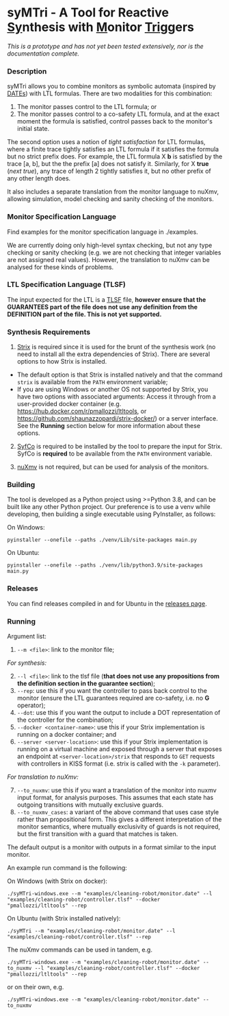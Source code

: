 # syMTri - A Tool for Reactive <ins>Sy</ins>nthesis with <ins>M</ins>onitor <ins>Tri</ins>ggers

*This is a prototype and has not yet been tested extensively, nor is the documentation complete.*

### Description

syMTri allows you to combine monitors as symbolic automata (inspired by [DATEs]()) with LTL formulas. There are two
modalities for this combination:

1. The monitor passes control to the LTL formula; or
2. The monitor passes control to a co-safety LTL formula, and at the exact moment the formula is satisfied, control
   passes back to the monitor's initial state.

The second option uses a notion of *tight satisfaction* for LTL formulas, where a finite trace tightly satisfies an LTL
formula if it satisfies the formula but no strict prefix does. For example, the LTL formula X **b** is satisfied by the
trace [a, b], but the the prefix [a] does not satisfy it. Similarly, for X **true** (*next true*), any trace of length 2
tightly satisfies it, but no other prefix of any other length does.

It also includes a separate translation from the monitor language to nuXmv, allowing simulation, model checking and
sanity checking of the monitors.

### Monitor Specification Language

Find examples for the monitor specification language in ./examples.

We are currently doing only high-level syntax checking, but not any type checking or sanity checking
(e.g. we are not checking that integer variables are not assigned real values). However, the translation to nuXmv can be
analysed for these kinds of problems.

### LTL Specification Language (TLSF)

The input expected for the LTL is a [TLSF](https://arxiv.org/pdf/1604.02284.pdf) file, **however ensure that the
GUARANTEES part of the file does not use any definition from the DEFINITION part of the file. This is not yet
supported.**

### Synthesis Requirements

1. [Strix](https://gitlab.lrz.de/i7/strix) is required since it is used for the brunt of the synthesis work (no need to
   install all the extra dependencies of Strix). There are several options to how Strix is installed.

- The default option is that Strix is installed natively and that the command `strix` is available from the `PATH`
  environment variable;
- If you are using Windows or another OS not supported by Strix, you have two options with associated arguments: Access
  it through from a user-provided docker container (e.g. https://hub.docker.com/r/pmallozzi/ltltools,
  or https://github.com/shaunazzopardi/strix-docker/) or a server interface. See the **Running** section below for more
  information about these options.

2. [SyfCo](https://github.com/meyerphi/syfco) is required to be installed by the tool to prepare the input for Strix.
   SyfCo is **required** to be available from the `PATH` environment variable.

3. [nuXmv](https://es-static.fbk.eu/tools/nuxmv/index.php?n=Main.HomePage) is not required, but can be used for analysis
   of the monitors.

### Building

The tool is developed as a Python project using >=Python 3.8, and can be built like any other Python project. Our
preference is to use a venv while developing, then building a single executable using PyInstaller, as follows:

On Windows:

`pyinstaller --onefile --paths ./venv/Lib/site-packages main.py`

On Ubuntu:

`pyinstaller --onefile --paths ./venv/lib/python3.9/site-packages main.py`

### Releases

You can find releases compiled in and for Ubuntu in the [releases page](https://github.com/dSynMa/syMTri/releases/).

### Running

Argument list:

1. `--m <file>`: link to the monitor file;
   
*For synthesis:*

2. `--l <file>`: link to the tlsf file (**that does not use any propositions from the definition section in the
   guarantee section**);
3. `--rep`: use this if you want the controller to pass back control to the monitor (ensure the LTL guarantees required
   are co-safety, i.e. no **G** operator);
4. `--dot`: use this if you want the output to include a DOT representation of the controller for the combination;
5. `--docker <container-name>`: use this if your Strix implementation is running on a docker container; and
6. `--server <server-location>`: use this if your Strix implementation is running on a virtual machine and exposed
   through a server that exposes an endpoint at `<server-location>/strix` that responds to `GET` requests with
   controllers in KISS format (i.e. strix is called with the `-k` parameter).
   
*For translation to nuXmv:*

7. `--to_nuxmv`: use this if you want a translation of the monitor into nuxmv input format, for analysis purposes. 
   This assumes that each state has outgoing transitions with mutually exclusive guards.
8. `--to_nuxmv_cases`: a variant of the above command that uses case style rather than propositional form. This gives a 
different interpretation of the monitor semantics, where mutually exclusivity of guards is not required, but the first
   transition with a guard that matches is taken.

The default output is a monitor with outputs in a format similar to the input monitor.

An example run command is the following:

On Windows (with Strix on docker):

`./syMTri-windows.exe --m "examples/cleaning-robot/monitor.date" --l "examples/cleaning-robot/controller.tlsf" --docker "pmallozzi/ltltools" --rep`

On Ubuntu (with Strix installed natively):

`./syMTri --m "examples/cleaning-robot/monitor.date" --l "examples/cleaning-robot/controller.tlsf" --rep`

The nuXmv commands can be used in tandem, e.g.

`./syMTri-windows.exe --m "examples/cleaning-robot/monitor.date" --to_nuxmv --l "examples/cleaning-robot/controller.tlsf" --docker "pmallozzi/ltltools" --rep`

or on their own, e.g.

`./syMTri-windows.exe --m "examples/cleaning-robot/monitor.date" --to_nuxmv`
